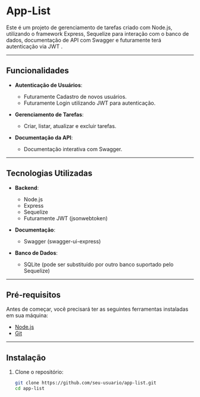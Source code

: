 # **App-List**

Este é um projeto de gerenciamento de tarefas criado com Node.js, utilizando o framework Express, Sequelize para interação com o banco de dados, documentação de API com Swagger e futuramente terá autenticação via JWT .

---

## **Funcionalidades**

- **Autenticação de Usuários**:
  - Futuramente  Cadastro de novos usuários.
  - Futuramente Login utilizando JWT para autenticação.

- **Gerenciamento de Tarefas**:
  - Criar, listar, atualizar e excluir tarefas.

- **Documentação da API**:
  - Documentação interativa com Swagger.

---

## **Tecnologias Utilizadas**

- **Backend**:
  - Node.js
  - Express
  - Sequelize
  - Futuramente JWT (jsonwebtoken)

- **Documentação**:
  - Swagger (swagger-ui-express)

- **Banco de Dados**:
  - SQLite (pode ser substituído por outro banco suportado pelo Sequelize)

---

## **Pré-requisitos**

Antes de começar, você precisará ter as seguintes ferramentas instaladas em sua máquina:

- [Node.js](https://nodejs.org/)
- [Git](https://git-scm.com/)

---

## **Instalação**

1. Clone o repositório:

   ```bash
   git clone https://github.com/seu-usuario/app-list.git
   cd app-list
